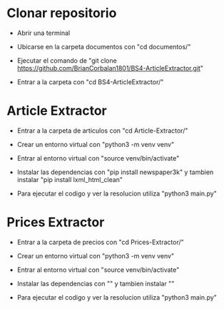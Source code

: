 # Clonar repositorio

- Abrir una terminal

- Ubicarse en la carpeta documentos con "cd documentos/"

- Ejecutar el comando de "git clone https://github.com/BrianCorbalan1801/BS4-ArticleExtractor.git"

- Entrar a la carpeta con "cd BS4-ArticleExtractor/"

# Article Extractor

- Entrar a la carpeta de articulos con "cd Article-Extractor/"

- Crear un entorno virtual con "python3 -m venv venv"

- Entrar al entorno virtual con "source venv/bin/activate"

- Instalar las dependencias con "pip install newspaper3k" y tambien instalar "pip install lxml_html_clean"

- Para ejecutar el codigo y ver la resolucion utiliza "python3 main.py"


# Prices Extractor

- Entrar a la carpeta de precios con "cd Prices-Extractor/"

- Crear un entorno virtual con "python3 -m venv venv"

- Entrar al entorno virtual con "source venv/bin/activate"

- Instalar las dependencias con "" y tambien instalar ""

- Para ejecutar el codigo y ver la resolucion utiliza "python3 main.py"